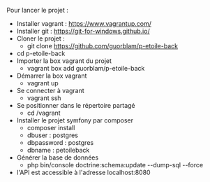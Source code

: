 Pour lancer le projet :
 - Installer vagrant : https://www.vagrantup.com/
 - Installer git : https://git-for-windows.github.io/
 - Cloner le projet :
 	- git clone https://github.com/guorblam/p-etoile-back
  - cd p-etoile-back
 - Importer la box vagrant du projet
 	- vagrant box add guorblam/p-etoile-back
 - Démarrer la box vagrant
 	- vagrant up
 - Se connecter à vagrant
 	- vagrant ssh
 - Se positionner dans le répertoire partagé
 	- cd /vagrant
 - Installer le projet symfony par composer
 	- composer install
	- dbuser : postgres
	- dbpassword : postgres
	- dbname : petoileback
 - Générer la base de données
 	- php bin/console doctrine:schema:update --dump-sql --force
 - l'API est accessible à l'adresse localhost:8080
